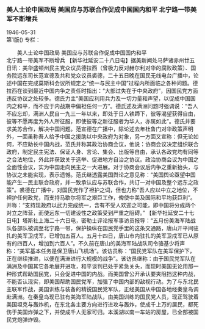 ### 美人士论中国政局  美国应与苏联合作促成中国国内和平  北宁路一带美军不断增兵  

1946-05-31  
第1版()
专栏：

　　美人士论中国政局
    美国应与苏联合作促成中国国内和平     
    北宁路一带美军不断增兵
    【新华社延安二十八日电】据美新闻处马萨诸赤州廿五日讯：美华盛顿州民主党众议员德拉西（曾极力反对赫尔利对华的腐败政策）、国务院远东司长范宣德及共和党众议员裘德，二十五日晚在国民无线电台广播中，论述中国在完成莫斯科会议所规定之“统一与民主中国”过程内所面临之各种问题。德拉西在谈到最近中国内争之责任时指出：“大部过失在于中央政府”，因国民党方面违反协议之处较多。德氏力主“美国应利用兵力及一切力量和声望，以促成中国国内之和平，而不应于内战期中偏袒任何一方”。德氏述及满洲问题时强调说：“吾人不应忘却，满洲人民自一九三一年以来，即处于日人铁蹄下，彼等渴望获得自由，彼等不愿再度为外人所征服，即使彼等之新征服者为华人，亦属如此”。德氏并要求美苏合作，解决中国问题。范宣德在广播中，除论述去年杜鲁门对华政策声明外，一面虽称吾人给予中国之援助以中央政府为对象，另一方面又宣称：但无论如何，不应助长中国内战，范氏并称其政治协商会议，他说：协商会议决定组织联合政府，制定民主宪法、保证人身、言论、集会、出版等自由，承认各政党均有同等之合法地位，外此并获致关于选举、促进地方自治之协议。政治协商会议为中国之全面性会议，实为中国走向民主之一大进展。对于协商会议后内争之重新抬头，与协议之未能实现，表示遗憾。范氏继透露美国舆论之意见称：“美国舆论亟望中国能产生一民主联合政府，并一致承认应与苏联合作，共订一对中国及整个远东之政策”。裘德在广播中，对国民党作了袒护之词，但也力称“吾人应以中立之地位，不袒护任何政党，而支持马歇尔将军之艰巨工作，俾使中美及国际和平均获巨利”。并称：“支持现政府以武力完成统一，含有不受人欢迎之可能，即中国将分成两个对立之阵营，而使远东一切建设性之政策受到严重之阻碍。”
    【新华社延安二十七日电】塔斯社上海二十六日电，密勒士评论报军事访员报导：“五月份美海军陆战队各部队被调至北宁路一带，保护操纵在国民党手里的这条交通路，唐山开平间驻扎的美军卫戍军，已增加五百人。五月十四日，唐山市内驻扎的美军卫戍军已从原有的四百人，增加到六百人”。不久前在唐山的美海军陆战队司令骆基少将声称：“美军基本任务是保卫唐山飞机场”。该访员称：“国民党军队在美军保护下，正在继续推进，以便在满洲进行大规模的战争”。该访员继称：由于国民党军队在满洲及中国其它各地展开进攻，和平谈判已处于紧急关头，而现时美国无论用那一种形式帮助国民党，只会促进中国的内战。而美国曾公开承认要夹阻挡这种内战，不能否认现实，即美国帮助国民党军，加强了中国内部的敌视行动。为了与东北民主联军作战，美国训练与装备的精锐国民党军队，正经美国从中国各地经秦皇岛调赴满洲。在秦皇岛现已驻有美海军陆战队，由美国训练的国民党人员，现正驾驶着美国坦克与轰炸机，在东北各主要方向进行进攻与轰炸，使成千上万的居民，都死伤于美国炸弹之下，并使成千人无家可归。本溪湖以南一车站的房屋，已全部被国民党炮弹炸毁。  
